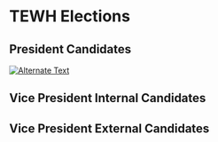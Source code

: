 # TEWH Elections
## President Candidates

[![Alternate Text]({https://github.com/TEWH/TEWH-Election-Website/blob/main/Photos/dark%20globe.png})]({https://youtu.be/WEcx6IOqV84} "Link Title")

## Vice President Internal Candidates


## Vice President External Candidates


